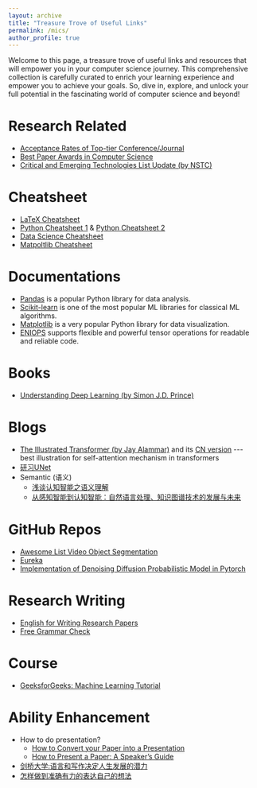 ```yaml
---
layout: archive
title: "Treasure Trove of Useful Links"
permalink: /mics/
author_profile: true
---
```


Welcome to this page, a treasure trove of useful links and resources that will empower you in your computer science journey. This comprehensive collection is carefully curated to enrich your learning experience and empower you to achieve your goals. So, dive in, explore, and unlock your full potential in the fascinating world of computer science and beyond!


Research Related
======
- [Acceptance Rates of Top-tier Conference/Journal](https://dengpingfan.github.io/pages/Accept.html)
- [Best Paper Awards in Computer Science](https://jeffhuang.com/best_paper_awards/)
- [Critical and Emerging Technologies List Update (by NSTC)](https://www.whitehouse.gov/wp-content/uploads/2022/02/02-2022-Critical-and-Emerging-Technologies-List-Update.pdf)


Cheatsheet
======
- [LaTeX Cheatsheet](https://users.dickinson.edu/~richesod/latex/latexcheatsheet.pdf)
- [Python Cheatsheet 1](https://perso.limsi.fr/pointal/_media/python:cours:mementopython3-english.pdf) & [Python Cheatsheet 2](https://blog.finxter.com/wp-content/uploads/2020/07/Finxter_WorldsMostDensePythonCheatSheet.pdf)
- [Data Science Cheatsheet](https://www.utc.fr/~jlaforet/Suppl/python-cheatsheets.pdf)
- [Matpoltlib Cheatsheet](https://matplotlib.org/cheatsheets/)


Documentations
======
- [Pandas](https://pandas.pydata.org/docs/) is a popular Python library for data analysis.
- [Scikit-learn](https://scikit-learn.org/dev/getting_started.html) is one of the most popular ML libraries for classical ML algorithms.
- [Matplotlib](https://matplotlib.org/stable/index.html) is a very popular Python library for data visualization.
- [ENIOPS](https://einops.rocks) supports flexible and powerful tensor operations for readable and reliable code.


Books
======
- [Understanding Deep Learning (by Simon J.D. Prince)](https://udlbook.github.io/udlbook/)


Blogs
======
- [The Illustrated Transformer (by Jay Alammar)](http://jalammar.github.io/illustrated-transformer/) and its [CN version](https://zhuanlan.zhihu.com/p/48508221) --- best illustration for self-attention mechanism in transformers
- [研习UNet](https://zhuanlan.zhihu.com/p/44958351)
- Semantic (语义)
  - [浅谈认知智能之语义理解](https://zhuanlan.zhihu.com/p/142034372)
  - [从感知智能到认知智能：自然语言处理、知识图谱技术的发展与未来](https://zhuanlan.zhihu.com/p/76681176)


GitHub Repos
======
- [Awesome List Video Object Segmentation](https://github.com/suhwan-cho/awesome-video-object-segmentation)
- [Eureka](https://github.com/MrGiovanni/Eureka)
- [Implementation of Denoising Diffusion Probabilistic Model in Pytorch](https://github.com/lucidrains/denoising-diffusion-pytorch)


Research Writing
======
- [English for Writing Research Papers](https://link.springer.com/book/10.1007/978-3-319-26094-5)
- [Free Grammar Check](https://www.aje.com/grammar-check/?utm_source=Website&utm_medium=Springer&utm_campaign=SNAS+Referrals+2022+GC&utm_id=Grammar+Check)

Course
======
- [GeeksforGeeks: Machine Learning Tutorial](https://www.geeksforgeeks.org/machine-learning/)


Ability Enhancement
======
- How to do presentation?
  - [How to Convert your Paper into a Presentation](https://twp.duke.edu/sites/twp.duke.edu/files/file-attachments/paper-to-talk.original.pdf)
  - [How to Present a Paper: A Speaker’s Guide](https://www.sfu.ca/~jeffpell/Ling480/ParberryMembrane.pdf)
- [剑桥大学:语言和写作决定人生发展的潜力](https://www.isee-ai.cn/~zhwshi/writing.pdf)
- [怎样做到准确有力的表达自己的想法](https://zhuanlan.zhihu.com/p/103430659)